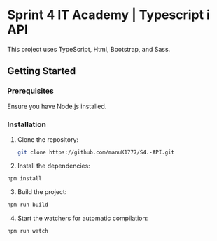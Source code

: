# Sprint 4 IT Academy | Typescript i API

This project uses TypeScript, Html, Bootstrap, and Sass.

## Getting Started

### Prerequisites

Ensure you have Node.js installed.

### Installation

1. Clone the repository:
   ```bash
   git clone https://github.com/manuK1777/S4.-API.git
   ```

2. Install the dependencies:
```bash
npm install
```
3. Build the project: 
```bash
npm run build
```
4. Start the watchers for automatic compilation:
```bash
npm run watch
```
